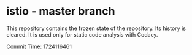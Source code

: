 # istio - master branch

This repository contains the frozen state of the repository.
Its history is cleared. It is used only for static code
analysis with Codacy.

Commit Time: 1724116461